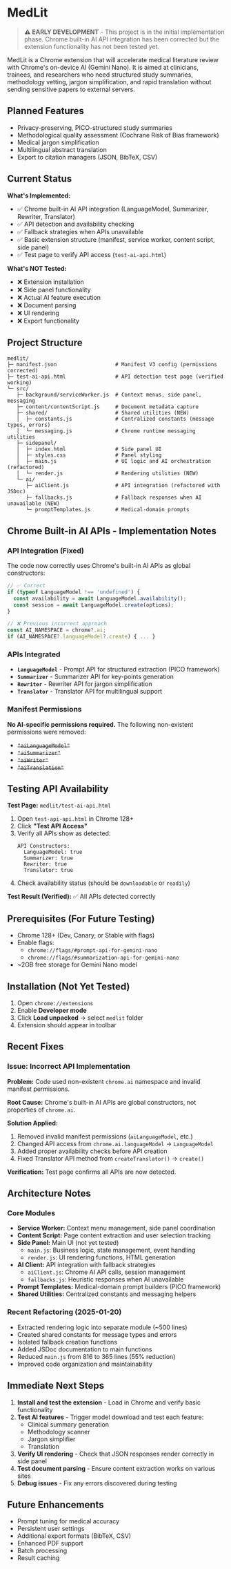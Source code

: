 # MedLit

> **⚠️ EARLY DEVELOPMENT** - This project is in the initial implementation phase. Chrome built-in AI API integration has been corrected but the extension functionality has not been tested yet.

MedLit is a Chrome extension that will accelerate medical literature review with Chrome's on-device AI (Gemini Nano). It is aimed at clinicians, trainees, and researchers who need structured study summaries, methodology vetting, jargon simplification, and rapid translation without sending sensitive papers to external servers.

## Planned Features

- Privacy-preserving, PICO-structured study summaries
- Methodological quality assessment (Cochrane Risk of Bias framework)
- Medical jargon simplification
- Multilingual abstract translation
- Export to citation managers (JSON, BibTeX, CSV)

## Current Status

**What's Implemented:**
- ✅ Chrome built-in AI API integration (LanguageModel, Summarizer, Rewriter, Translator)
- ✅ API detection and availability checking
- ✅ Fallback strategies when APIs unavailable
- ✅ Basic extension structure (manifest, service worker, content script, side panel)
- ✅ Test page to verify API access (`test-ai-api.html`)

**What's NOT Tested:**
- ❌ Extension installation
- ❌ Side panel functionality
- ❌ Actual AI feature execution
- ❌ Document parsing
- ❌ UI rendering
- ❌ Export functionality

## Project Structure

```
medlit/
├─ manifest.json                   # Manifest V3 config (permissions corrected)
├─ test-ai-api.html                # API detection test page (verified working)
└─ src/
   ├─ background/serviceWorker.js  # Context menus, side panel, messaging
   ├─ content/contentScript.js     # Document metadata capture
   ├─ shared/                      # Shared utilities (NEW)
   │  ├─ constants.js              # Centralized constants (message types, errors)
   │  └─ messaging.js              # Chrome runtime messaging utilities
   ├─ sidepanel/
   │  ├─ index.html                # Side panel UI
   │  ├─ styles.css                # Panel styling  
   │  ├─ main.js                   # UI logic and AI orchestration (refactored)
   │  └─ render.js                 # Rendering utilities (NEW)
   └─ ai/
      ├─ aiClient.js               # API integration (refactored with JSDoc)
      ├─ fallbacks.js              # Fallback responses when AI unavailable (NEW)
      └─ promptTemplates.js        # Medical-domain prompts
```

## Chrome Built-in AI APIs - Implementation Notes

### API Integration (Fixed)

The code now correctly uses Chrome's built-in AI APIs as global constructors:

```javascript
// ✅ Correct
if (typeof LanguageModel !== 'undefined') {
  const availability = await LanguageModel.availability();
  const session = await LanguageModel.create(options);
}

// ❌ Previous incorrect approach
const AI_NAMESPACE = chrome?.ai;
if (AI_NAMESPACE?.languageModel?.create) { ... }
```

### APIs Integrated

- **`LanguageModel`** - Prompt API for structured extraction (PICO framework)
- **`Summarizer`** - Summarizer API for key-points generation
- **`Rewriter`** - Rewriter API for jargon simplification
- **`Translator`** - Translator API for multilingual support

### Manifest Permissions

**No AI-specific permissions required.** The following non-existent permissions were removed:
- ~~`"aiLanguageModel"`~~
- ~~`"aiSummarizer"`~~
- ~~`"aiWriter"`~~
- ~~`"aiTranslation"`~~

## Testing API Availability

**Test Page:** `medlit/test-ai-api.html`

1. Open `test-api-api.html` in Chrome 128+
2. Click **"Test API Access"**
3. Verify all APIs show as detected:
   ```
   API Constructors:
     LanguageModel: true
     Summarizer: true
     Rewriter: true
     Translator: true
   ```
4. Check availability status (should be `downloadable` or `readily`)

**Test Result (Verified):** ✅ All APIs detected correctly

## Prerequisites (For Future Testing)

- Chrome 128+ (Dev, Canary, or Stable with flags)
- Enable flags:
  - `chrome://flags/#prompt-api-for-gemini-nano`
  - `chrome://flags/#summarization-api-for-gemini-nano`
- ~2GB free storage for Gemini Nano model

## Installation (Not Yet Tested)

1. Open `chrome://extensions`
2. Enable **Developer mode**
3. Click **Load unpacked** → select `medlit` folder
4. Extension should appear in toolbar

## Recent Fixes

### Issue: Incorrect API Implementation

**Problem:** Code used non-existent `chrome.ai` namespace and invalid manifest permissions.

**Root Cause:** Chrome's built-in AI APIs are global constructors, not properties of `chrome.ai`.

**Solution Applied:**
1. Removed invalid manifest permissions (`aiLanguageModel`, etc.)
2. Changed API access from `chrome.ai.languageModel` → `LanguageModel`
3. Added proper availability checks before API creation
4. Fixed Translator API method from `createTranslator()` → `create()`

**Verification:** Test page confirms all APIs are now detected.

## Architecture Notes

### Core Modules
- **Service Worker:** Context menu management, side panel coordination
- **Content Script:** Page content extraction and user selection tracking  
- **Side Panel:** Main UI (not yet tested)
  - `main.js`: Business logic, state management, event handling
  - `render.js`: UI rendering functions, HTML generation
- **AI Client:** API integration with fallback strategies
  - `aiClient.js`: Chrome AI API calls, session management
  - `fallbacks.js`: Heuristic responses when AI unavailable
- **Prompt Templates:** Medical-domain prompt builders (PICO framework)
- **Shared Utilities:** Centralized constants and messaging helpers

### Recent Refactoring (2025-01-20)
- Extracted rendering logic into separate module (~500 lines)
- Created shared constants for message types and errors
- Isolated fallback creation functions
- Added JSDoc documentation to main functions
- Reduced `main.js` from 816 to 365 lines (55% reduction)
- Improved code organization and maintainability

## Immediate Next Steps

1. **Install and test the extension** - Load in Chrome and verify basic functionality
2. **Test AI features** - Trigger model download and test each feature:
   - Clinical summary generation
   - Methodology scanner
   - Jargon simplifier
   - Translation
3. **Verify UI rendering** - Check that JSON responses render correctly in side panel
4. **Test document parsing** - Ensure content extraction works on various sites
5. **Debug issues** - Fix any errors discovered during testing

## Future Enhancements

- Prompt tuning for medical accuracy
- Persistent user settings
- Additional export formats (BibTeX, CSV)
- Enhanced PDF support
- Batch processing
- Result caching
